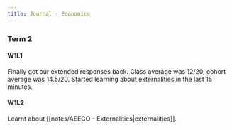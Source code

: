 ```yaml
---
title: Journal - Economics
---
```


### Term 2
#### W1L1
Finally got our extended responses back. Class average was 12/20, cohort average was 14.5/20. Started learning about externalities in the last 15 minutes.

#### W1L2
Learnt about [[notes/AEECO - Externalities|externalities]].






